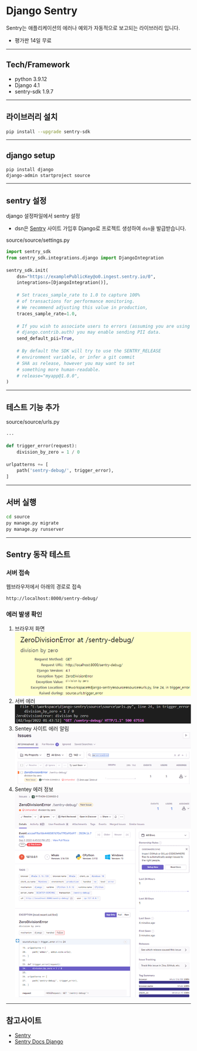 # Django Sentry

Sentry는 애플리케이션의 에러나 예외가 자동적으로 보고되는 라이브러리 입니다.
- 평가판 14일 무료


---

## Tech/Framework

- python 3.9.12
- Django 4.1
- sentry-sdk 1.9.7


---

## 라이브러리 설치

```bash
pip install --upgrade sentry-sdk
```


---

## django setup

```
pip install django
django-admin startproject source
```


---

## sentry 설정 

django 설정파일에서 sentry 설정
- dsn은 [Sentry](https://sentry.io/) 사이트 가입후 Django로 프로젝트 생성하여 `dsn`을 발급받습니다.

source/source/settings.py

```python
import sentry_sdk
from sentry_sdk.integrations.django import DjangoIntegration

sentry_sdk.init(
    dsn="https://examplePublicKey@o0.ingest.sentry.io/0",
    integrations=[DjangoIntegration()],
    
    # Set traces_sample_rate to 1.0 to capture 100%
    # of transactions for performance monitoring.
    # We recommend adjusting this value in production,
    traces_sample_rate=1.0,

    # If you wish to associate users to errors (assuming you are using
    # django.contrib.auth) you may enable sending PII data.
    send_default_pii=True,

    # By default the SDK will try to use the SENTRY_RELEASE
    # environment variable, or infer a git commit
    # SHA as release, however you may want to set
    # something more human-readable.
    # release="myapp@1.0.0",
)
```


---

## 테스트 기능 추가

source/source/urls.py

```python
...

def trigger_error(request):
    division_by_zero = 1 / 0

urlpatterns += [
    path('sentry-debug/', trigger_error),
]
```


---

## 서버 실행

```bash
cd source
py manage.py migrate
py manage.py runserver
```


---

## Sentry 동작 테스트

### 서버 접속

웹브라우저에서 아래의 경로로 접속

```
http://localhost:8000/sentry-debug/
```

### 에러 발생 확인

1. 브라우저 화면
    ![웹 브라우저 에러 이미지](./images/1.png)
2. 서버 에러
    ![서버 에러 이미지](./images/2.png)
3. Sentey 사이트 에러 알림
    ![Sentey 사이트 에러 알림](./images/3.png)
4. Sentey 에러 정보
    ![Sentey 에러 정보](./images/4.png)


---

## 참고사이트

- [Sentry](https://sentry.io/)
- [Sentry Docs Django](https://docs.sentry.io/platforms/python/guides/django/)
